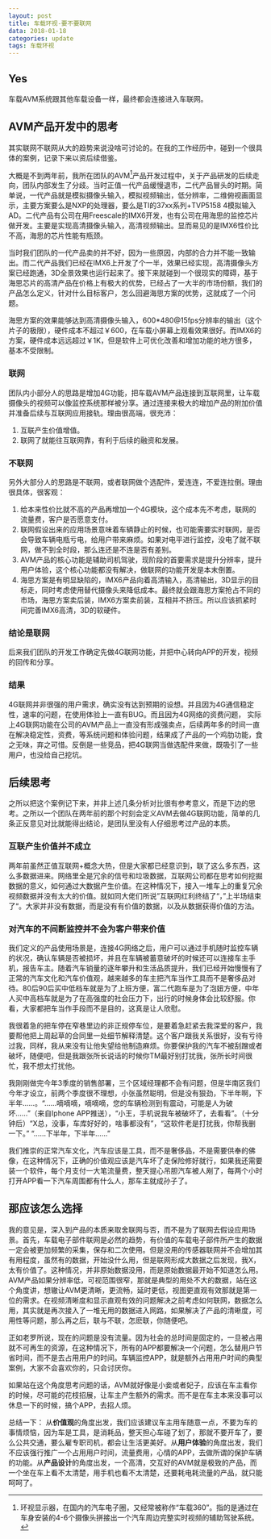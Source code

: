 ```yaml
---
layout: post
title: 车载环视-要不要联网
data: 2018-01-18
categories: update
tags: 车载环视
---
```


## Yes

车载AVM系统跟其他车载设备一样，最终都会连接进入车联网。
<!--more-->
## AVM产品开发中的思考

其实联网不联网从大的趋势来说没啥可讨论的。在我的工作经历中，碰到一个很具体的案例，记录下来以资后续借鉴。

大概是不到两年前，我所在团队的AVM[^AVM]产品开发过程中，关于产品研发的后续走向，团队内部发生了分歧。当时正值一代产品缓慢退市，二代产品冒头的时期。简单说，一代产品就是模拟摄像头输入，模拟视频输出，低分辨率，二维俯视画面显示，主要方案要么是NXP的处理器，要么是TI的37xx系列+TVP5158 4模拟输入AD。二代产品有公司在用Freescale的IMX6开发，也有公司在用海思的监控芯片做开发。主要是实现高清摄像头输入，高清视频输出。显而易见的是IMX6性价比不高，海思的芯片性能有瓶颈。

当时我们团队的一代产品卖的并不好，因为一些原因，内部的合力并不能一致输出。而二代产品我们已经在IMX6上开发了个一半，效果已经实现，高清摄像头方案已经跑通，3D全景效果也运行起来了。接下来就碰到一个很现实的障碍，基于海思芯片的高清产品在价格上有极大的优势，已经占了一大半的市场份额，我们的产品怎么定义，针对什么目标客户，怎么回避海思方案的优势，这就成了一个问题。

海思方案的效果能够达到高清摄像头输入，600*480@15fps分辨率的输出（这个片子的极限），硬件成本不超过￥600，在车载小屏幕上观看效果很好。而IMX6的方案，硬件成本远远超过￥1K，但是软件上可优化改善和增加功能的地方很多，基本不受限制。

### 联网

团队内小部分人的思路是增加4G功能，把车载AVM产品连接到互联网里，让车载摄像头的视频可以像监控系统那样被分享。通过连接来极大的增加产品的附加价值并准备后续与互联网应用接轨。理由很高端，很充沛：

1. 互联产生价值增值。
2. 联网了就能往互联网靠，有利于后续的融资和发展。

### 不联网

另外大部分人的思路是不联网，或者联网做个选配件，爱连连，不爱连拉倒。理由很具体，很客观：

1. 给本来性价比就不高的产品再增加一个4G模块，这个成本先不考虑，联网的流量费，客户是否愿意支付。
2. 联网假设出来的应用场景意味着车辆静止的时候，也可能需要实时联网，是否会导致车辆电瓶亏电，给用户带来麻烦。如果对电平进行监控，没电了就不联网，做不到全时段，那么连还是不连是否有差别。
3.  AVM产品的核心功能是辅助司机驾驶，现阶段的首要需求是提升分辨率，提升用户体验，这个核心功能都没有解决，做联网的功能开发是本末倒置。
4.  海思方案是有明显缺陷的，IMX6产品向着高清输入，高清输出，3D显示的目标走，同时考虑使用替代摄像头来降低成本。最终就会跟海思方案抢占不同的市场，海思方案卖后装，IMX6方案卖前装，互相并不挤压。所以应该抓紧时间完善IMX6高清，3D的软硬件。

### 结论是联网

后来我们团队的开发工作确定先做4G联网功能，并把中心转向APP的开发，视频的回传和分享。

### 结果

4G联网并非很强的用户需求，确实没有达到预期的设想。并且因为4G通信稳定性，速率的问题，在使用体验上一直有BUG。而且因为4G网络的资费问题， 实际上4G联网功能在公司的AVM产品上一直没有形成强卖点，后续两年多的时间一直在解决稳定性，资费，等系统问题和体验问题，结果成了产品的一个鸡肋功能，食之无味，弃之可惜。反倒是一些竞品，把4G联网当做选配件来做，既吸引了一些用户，也没给自己挖坑。

## 后续思考 

之所以把这个案例记下来，并非上述几条分析对比很有参考意义，而是下边的思考。之所以一个团队在两年前的那个时刻会定义AVM去做4G联网功能，简单的几条正反意见对比就能得出结论，是团队里没有人仔细思考过产品的本质。

### 互联产生价值并不成立

两年前虽然正值互联网+概念大热，但是大家都已经意识到，联了这么多东西，这么多数据进来。网络里全是冗余的信号和垃圾数据，互联网公司都在思考如何挖掘数据的意义，如何通过大数据产生价值。在这种情况下，接入一堆车上的重复冗余视频数据并没有太大的价值。就如同大佬们所说”互联网红利终结了“，”上半场结束了“。大家并非没有数据，而是没有有价值的数据，以及从数据获得价值的方法。

### 对汽车的不间断监控并不会为客户带来价值

我们定义的产品使用场景是，连接4G网络之后，用户可以通过手机随时监控车辆的状况，确认车辆是否被损坏，并且在车辆被蓄意破坏的时候还可以连接车主手机，报告车主。随着汽车销量的逐年攀升和生活品质提升，我们已经开始慢慢有了正常的汽车文化和汽车价值观，越来越多的车主把汽车当作工具而不是奢侈品对待。80后90后买中低档车就是为了上班方便，富二代跑车是为了泡妞方便，中年人买中高档车就是为了在高强度的社会压力下，出行的时候身体会比较舒服。你看，大家都把车当作手段而不是目的，这真是让人欣慰。

我很着急的把车停在窄巷里边的非正规停车位，是要着急赶紧去我深爱的客户，我要帮他把上周起草的合同里一处细节解释清楚。这个客户跟我关系很好，没有亏待过我，同样，我从来没有让他失望给他制造麻烦。你要保护我的汽车不被刮蹭或者破坏，随便吧，但是我跟张所长说话的时候你TM最好别打扰我，张所长时间很忙，我不想太打扰他。

我刚刚做完今年3季度的销售部署，三个区域经理都不会有问题，但是华南区我们今年才设立，前两个季度很不理想，小张虽然聪明，但是没有狠劲，下半年啊，下半年……。“……嘀嘀嘀，嘀嘀嘀，您的车辆检测到有震动，可能是人为破坏……”（来自Iphone APP推送），“小王，手机说我车被破坏了，去看看”。（十分钟后）“X总，没事，车库好好的，啥事都没有”，“这软件老是打扰我，你帮我删一下。” “……下半年，下半年……”

我们推崇的正常汽车文化，汽车应该是工具，而不是奢侈品，不是需要供奉的佛像，在这种情况下，正确的价值观应该是汽车坏了走保险修好就行，如果我还需要装一个软件，每个月支付一大笔流量费，整天提心吊胆汽车被人剐了，每两个小时打开APP看一下汽车周围都有什么人，那车主就成孙子了。

## 那应该怎么选择

我的意见是，深入到产品的本质来取舍联网与否，而不是为了联网去假设应用场景。首先，车载电子部件联网是必然的趋势，有价值的车载电子部件所产生的数据一定会被更加频繁的采集，保存和二次使用。但是没用的传感器联网并不会增加其有用程度，虽然有的数据，开始没什么用，但是联网形成大数据之后发现，我X，太有价值了。这种情况，并非原始数据没用，而是原始数据最开始不知道怎么用。AVM产品如果分辨率低，可视范围很窄，那就是典型的用处不大的数据，站在这个角度讲，想辙让AVM更清晰，更流畅，延时更低，视图更直观有效那就是第一位的需求。在视频清晰度和显示直观有效的问题解决之前考虑如何联网，数据怎么用，其实就是再次接入了一堆无用的数据进入网路，如果解决了产品的清晰度，可用性等问题，那么再之后，联与不联，怎麽联，你随便吧。

正如老罗所说，现在的问题是没有流量。因为社会的总时间是固定的，一旦被占用就不可再生的资源，在这种情况下，所有的APP都要解决一个问题，怎么替用户节省时间，而不是去占用用户的时间。车辆监控APP，就是额外占用用户时间的典型案例，大家不会喜欢你的，只会讨厌你。

如果站在这个角度思考问题的话，AVM就好像是小妾或者妃子，应该在车主看你的时候，尽可能的花枝招展，让车主产生额外的需求。而不是在车主本来没事可以休息一下的时候，搞个APP，去招人烦。

总结一下：
从**价值观**的角度出发，我们应该建议车主用车随意一点，不要为车的事情烦恼，因为车是工具，是消耗品，整天担心车碰了划了，那就不要开车了，要么公共交通，要么雇专职司机，都会让生活更美好。从**用户体验**的角度出发，我们不应该强行推广一个占用用户时间，流量费用，心情的APP，去做所谓的保护车辆的功能。从**产品设计**的角度出发，一个高清，交互好的AVM就是极致的产品，而一个坐在车上看不太清楚，用手机也看不太清楚，还要耗电耗流量的产品，就只能呵呵了。


[^AVM]: 环视显示器，在国内的汽车电子圈，又经常被称作“车载360”。指的是通过在车身安装的4-6个摄像头拼接出一个汽车周边完整实时视频的辅助驾驶系统。



